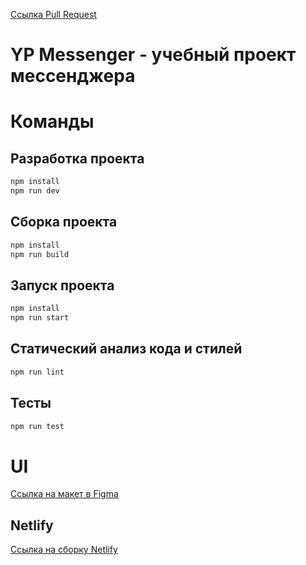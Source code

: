 [Ссылка Pull Request](https://github.com/salnikovss/middle.messenger.praktikum.yandex/pull/3)

# YP Messenger - учебный проект мессенджера

# Команды

## Разработка проекта

```bash
npm install
npm run dev
```

## Сборка проекта

```bash
npm install
npm run build

```

## Запуск проекта

```bash
npm install
npm run start
```

## Статический анализ кода и стилей


```bash
npm run lint
```

## Тесты


```bash
npm run test
```

# UI

[Ссылка на макет в Figma](https://www.figma.com/file/5DGALnwhA2a65XJPQl2Gtz/YP-Messanger?node-id=0%3A1)

## Netlify

[Ссылка на сборку Netlify](https://subtle-kangaroo-2f4700.netlify.app)
